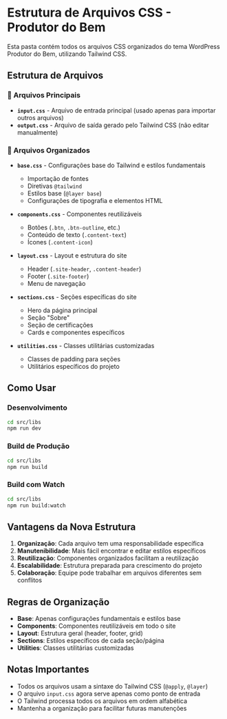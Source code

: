 # Estrutura de Arquivos CSS - Produtor do Bem

Esta pasta contém todos os arquivos CSS organizados do tema WordPress Produtor do Bem, utilizando Tailwind CSS.

## Estrutura de Arquivos

### 📁 Arquivos Principais

- **`input.css`** - Arquivo de entrada principal (usado apenas para importar outros arquivos)
- **`output.css`** - Arquivo de saída gerado pelo Tailwind CSS (não editar manualmente)

### 📁 Arquivos Organizados

- **`base.css`** - Configurações base do Tailwind e estilos fundamentais
  - Importação de fontes
  - Diretivas `@tailwind`
  - Estilos base (`@layer base`)
  - Configurações de tipografia e elementos HTML

- **`components.css`** - Componentes reutilizáveis
  - Botões (`.btn`, `.btn-outline`, etc.)
  - Conteúdo de texto (`.content-text`)
  - Ícones (`.content-icon`)

- **`layout.css`** - Layout e estrutura do site
  - Header (`.site-header`, `.content-header`)
  - Footer (`.site-footer`)
  - Menu de navegação

- **`sections.css`** - Seções específicas do site
  - Hero da página principal
  - Seção "Sobre"
  - Seção de certificações
  - Cards e componentes específicos

- **`utilities.css`** - Classes utilitárias customizadas
  - Classes de padding para seções
  - Utilitários específicos do projeto

## Como Usar

### Desenvolvimento
```bash
cd src/libs
npm run dev
```

### Build de Produção
```bash
cd src/libs
npm run build
```

### Build com Watch
```bash
cd src/libs
npm run build:watch
```

## Vantagens da Nova Estrutura

1. **Organização**: Cada arquivo tem uma responsabilidade específica
2. **Manutenibilidade**: Mais fácil encontrar e editar estilos específicos
3. **Reutilização**: Componentes organizados facilitam a reutilização
4. **Escalabilidade**: Estrutura preparada para crescimento do projeto
5. **Colaboração**: Equipe pode trabalhar em arquivos diferentes sem conflitos

## Regras de Organização

- **Base**: Apenas configurações fundamentais e estilos base
- **Components**: Componentes reutilizáveis em todo o site
- **Layout**: Estrutura geral (header, footer, grid)
- **Sections**: Estilos específicos de cada seção/página
- **Utilities**: Classes utilitárias customizadas

## Notas Importantes

- Todos os arquivos usam a sintaxe do Tailwind CSS (`@apply`, `@layer`)
- O arquivo `input.css` agora serve apenas como ponto de entrada
- O Tailwind processa todos os arquivos em ordem alfabética
- Mantenha a organização para facilitar futuras manutenções
